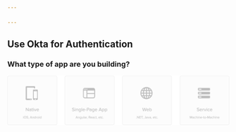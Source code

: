 ```yaml
---

---
```


## Use Okta for Authentication

### What type of app are you building?

<img src="./app_types.png" usemap="#appmap" width="675">

<map name="appmap">
  <area shape="rect" coords="0,0,150,150" alt="native" href="./native">
  <area shape="rect" coords="175,0,325,150" alt="spa" href="./spa">
  <area shape="rect" coords="350,0,500,150" alt="web" href="./web">
  <area shape="rect" coords="525,0,675,150" alt="service" href="./service">
</map>